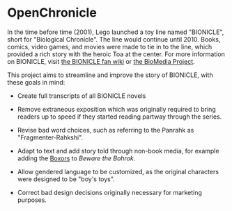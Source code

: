 # OpenChronicle
In the time before time (2001), Lego launched a toy line named "BIONICLE", short for "Biological Chronicle". The line would continue until 2010. Books, comics, video games, and movies were made to tie in to the line, which provided a rich story with the heroic Toa at the center.
For more information on BIONICLE, visit [the BIONICLE fan wiki](http://biosector01.com) or [the BioMedia Project](http://biomediaproject.com/bmp/).

This project aims to streamline and improve the story of BIONICLE, with these goals in mind:

- Create full transcripts of all BIONICLE novels

- Remove extraneous exposition which was originally required to bring readers up to speed if they started reading partway through the series.

- Revise bad word choices, such as referring to the Panrahk as "Fragmenter-Rahkshi".

- Adapt to text and add story told through non-book media, for example adding the [Boxors](http://biosector01.com/wiki/index.php/Boxor) to *Beware the Bohrok*.

- Allow gendered language to be customized, as the original characters were designed to be "boy's toys".

- Correct bad design decisions originally necessary for marketing purposes.
